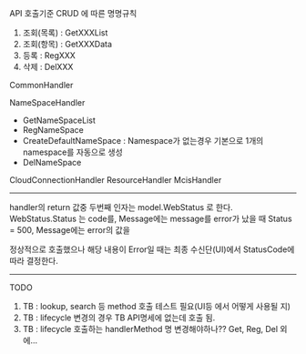 API 호출기준 CRUD 에 따른 명명규칙

1. 조회(목록) : GetXXXList
2. 조회(항목) : GetXXXData
3. 등록 : RegXXX
4. 삭제 : DelXXX

CommonHandler

NameSpaceHandler

- GetNameSpaceList
- RegNameSpace
- CreateDefaultNameSpace : Namespace가 없는경우 기본으로 1개의 namespace를 자동으로 생성
- DelNameSpace

CloudConnectionHandler
ResourceHandler
McisHandler

---

handler의 return 값중 두번째 인자는 model.WebStatus 로 한다.
WebStatus.Status 는 code를, Message에는 message를
error가 났을 때 Status = 500, Message에는 error의 값을

정상적으로 호출했으나 해당 내용이 Error일 때는 최종 수신단(UI)에서 StatusCode에 따라 결정한다.

---

TODO

1. TB : lookup, search 등 method 호출 테스트 필요(UI등 에서 어떻게 사용될 지)
2. TB : lifecycle 변경의 경우 TB API명세에 없는데 호출 됨.
3. TB : lifecycle 호출하는 handlerMethod 명 변경해야하나?? Get, Reg, Del 외에...
